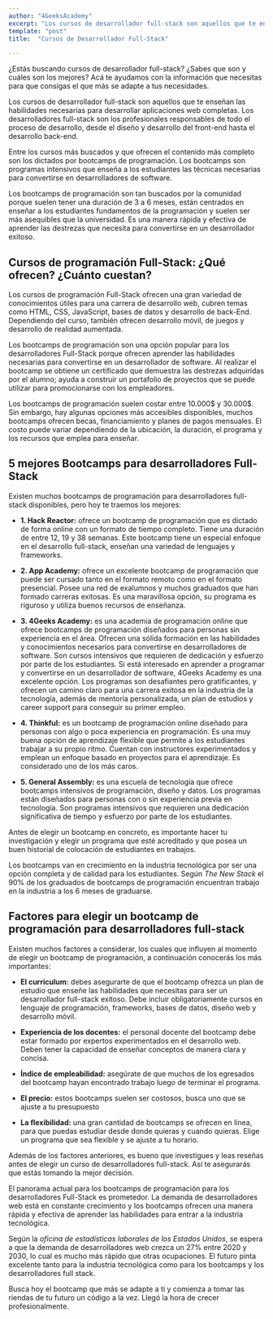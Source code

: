 ```yaml
---
author: "4GeeksAcademy"
excerpt: "Los cursos de desarrollador full-stack son aquellos que te enseñan las habilidades necesarias para desarrollar aplicaciones web completas."
template: "post"
title:  "Cursos de Desarrollador Full-Stack"

---
```


¿Estás buscando cursos de desarrollador full-stack? ¿Sabes que son y cuáles son los mejores? Acá te ayudamos con la información que necesitas para que consigas el que más se adapte a tus necesidades. 

Los cursos de desarrollador full-stack son aquellos que te enseñan las habilidades necesarias para desarrollar aplicaciones web completas. Los desarrolladores full-stack son los profesionales responsables de todo el proceso de desarrollo, desde el diseño y desarrollo del front-end hasta el desarrollo back-end. 

Entre los cursos más buscados y que ofrecen el contenido más completo son los dictados por bootcamps de programación. Los bootcamps son programas intensivos que enseña a los estudiantes las técnicas necesarias para convertirse en desarrolladores de software. 

Los bootcamps de programación son tan buscados por la comunidad porque suelen tener una duración de 3 a 6 meses, están centrados en enseñar a los estudiantes fundamentos de la programación y suelen ser más asequibles que la universidad.  Es una manera rápida y efectiva de aprender las destrezas que necesita para convertirse en un desarrollador exitoso. 


## Cursos de programación Full-Stack: ¿Qué ofrecen? ¿Cuánto cuestan?

Los cursos de programación Full-Stack ofrecen una gran variedad de conocimientos útiles para una carrera de desarrollo web, cubren temas como HTML, CSS, JavaScript, bases de datos y desarrollo de back-End. Dependiendo del curso, también ofrecen desarrollo móvil, de juegos y desarrollo de realidad aumentada. 

Los bootcamps de programación son una opción popular para los desarrolladores Full-Stack porque ofrecen aprender las habilidades necesarias para convertirse en un desarrollador de software. Al realizar el bootcamp se obtiene un certificado que demuestra las destrezas adquiridas por el alumno; ayuda a construir un portafolio de proyectos que se puede utilizar para promocionarse con los empleadores. 

Los bootcamps de programación suelen costar entre 10.000$ y 30.000$. Sin embargo, hay algunas opciones más accesibles disponibles, muchos bootcamps ofrecen becas, financiamiento y planes de pagos mensuales. El costo puede variar dependiendo de la ubicación, la duración, el programa y los recursos que emplea para enseñar. 

## 5 mejores Bootcamps para desarrolladores Full-Stack

Existen muchos bootcamps de programación para desarrolladores full-stack disponibles, pero hoy te traemos los mejores:

- **1. Hack Reactor:** ofrece un bootcamp de programación que es dictado de forma online con un formato de tiempo completo. Tiene una duración de entre 12, 19 y 38 semanas. Este bootcamp tiene un especial enfoque en el desarrollo full-stack, enseñan una variedad de lenguajes y frameworks. 

- **2. App Academy:** ofrece un excelente bootcamp de programación que puede ser cursado tanto en el formato remoto como en el formato presencial. Posee una red de exalumnos y muchos graduados que han formado carreras exitosas. Es una maravillosa opción, su programa es riguroso y utiliza buenos recursos de enseñanza. 

- **3. 4Geeks Academy:** es una academia de programación online que ofrece bootcamps de programación diseñados para personas sin experiencia en el área. Ofrecen una sólida formación en las habilidades y conocimientos necesarios para convertirse en desarrolladores de software. Son cursos intensivos que requieren de dedicación y esfuerzo por parte de los estudiantes. Si está interesado en aprender a programar y convertirse en un desarrollador de software, 4Geeks Academy es una excelente opción. Los programas son desafiantes pero gratificantes, y ofrecen un camino claro para una carrera exitosa en la industria de la tecnología, además de mentoría personalizada, un plan de estudios y career support para conseguir su primer empleo.

- **4. Thinkful:** es un bootcamp de programación online diseñado para personas con algo o poca experiencia en programación. Es una muy buena opción de aprendizaje flexible que permite a los estudiantes trabajar a su propio ritmo. Cuentan con instructores experimentados y emplean un enfoque basado en proyectos para el aprendizaje. Es considerado uno de los más caros. 

- **5. General Assembly:** es una escuela de tecnología que ofrece bootcamps intensivos de programación, diseño y datos. Los programas están diseñados para personas con o sin experiencia previa en tecnología. Son programas intensivos que requieren una dedicación significativa de tiempo y esfuerzo por parte de los estudiantes. 

Antes de elegir un bootcamp en concreto, es importante hacer tu investigación y elegir un programa que esté acreditado y que posea un buen historial de colocación de estudiantes en trabajos.

Los bootcamps van en crecimiento en la industria tecnológica por ser una opción completa y de calidad para los estudiantes. Según _The New Stack_ el 90% de los graduados de bootcamps de programación encuentran trabajo en la industria a los 6 meses de graduarse. 

## Factores para elegir un bootcamp de programación para desarrolladores full-stack

Existen muchos factores a considerar, los cuales que influyen al momento de elegir un bootcamp de programación, a continuación conocerás los más importantes:

- **El curriculum:** debes asegurarte de que el bootcamp ofrezca un plan de estudio que enseñe las habilidades que necesitas para ser un desarrollador full-stack exitoso. Debe incluir obligatoriamente cursos en lenguaje de programación, frameworks, bases de datos, diseño web y desarrollo móvil. 

- **Experiencia de los docentes:** el personal docente del bootcamp debe estar formado por expertos experimentados en el desarrollo web. Deben tener la capacidad de enseñar conceptos de manera clara y concisa. 

- **Índice de empleabilidad:** asegúrate de que muchos de los egresados del bootcamp hayan encontrado trabajo luego de terminar el programa. 

- **El precio:** estos bootcamps suelen ser costosos, busca uno que se ajuste a tu presupuesto

- **La flexibilidad:** una gran cantidad de bootcamps se ofrecen en línea, para que puedas estudiar desde donde quieras y cuando quieras. Elige un programa que sea flexible y se ajuste a tu horario. 

Además de los factores anteriores, es bueno que investigues y leas reseñas antes de elegir un curso de desarrolladores full-stack. Así te asegurarás que estás tomando la mejor decisión. 

El panorama actual para los bootcamps de programación para los desarrolladores Full-Stack es prometedor. La demanda de desarrolladores web está en constante crecimiento y los bootcamps ofrecen una manera rápida y efectiva de aprender las habilidades para entrar a la industria tecnológica. 

Según la _oficina de estadísticas laborales de los Estados Unidos_, se espera a que  la demanda de desarrolladores web crezca un 27% entre 2020 y 2030, lo cual es mucho más rápido que otras ocupaciones. El futuro pinta excelente tanto para la industria tecnológica como para los bootcamps y los desarrolladores full stack. 

Busca hoy el bootcamp que más se adapte a ti y comienza a tomar las riendas de tu futuro un código a la vez. Llegó la hora de crecer profesionalmente. 
